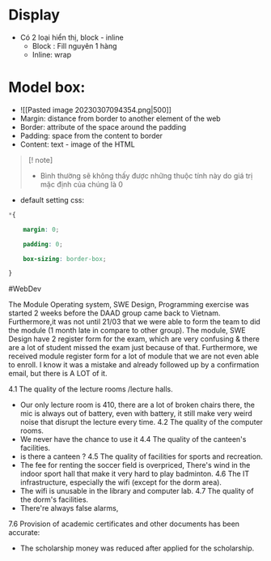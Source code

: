 # Display
* Có 2 loại hiển thị, block - inline 
	* Block : Fill nguyên 1 hàng 
	* Inline: wrap 
# Model box:
* ![[Pasted image 20230307094354.png|500]]
* Margin: distance from border to another element of the web
* Border: attribute of the space around the padding
* Padding: space from the content to border
* Content: text - image of the HTML
>[! note]
>- Bình thường sẽ không thấy được những thuộc tính này do giá trị mặc định của chúng là 0 

* default setting css:
```css
*{

    margin: 0;

    padding: 0;

    box-sizing: border-box;

}
```
#WebDev 
	
The Module Operating system, SWE Design, Programming exercise was started 2 weeks before the DAAD group came back to Vietnam. Furthermore,it was not until 21/03 that we were able to form the team to did the module (1 month late in compare to other group).
The module, SWE Design have 2 register form for the exam, which are very confusing & there are a lot of student missed the exam just because of that.
Furthermore, we received module register form for a lot of module that we are not even able to enroll. I know it was a mistake and already followed up by a confirmation email, but there is A LOT of it.


4.1 The quality of the lecture rooms /lecture halls.
* Our only lecture room is 410, there are a lot of broken chairs there, the mic is always out of battery, even with battery, it still make very weird noise that disrupt the lecture every time.
4.2 The quality of the computer rooms.
* We never have the chance to use it 
4.4 The quality of the canteen's facilities.
* is there a canteen ?
4.5 The quality of facilities for sports and recreation.
* The fee for renting the soccer field is overpriced, There's wind in the indoor sport hall that make it very hard to play badminton.
4.6 The IT infrastructure, especially the wifi (except for the dorm area).
* The wifi is unusable in the library and computer lab.
4.7 The quality of the dorm's facilities.
* There're always false alarms, 


7.6 Provision of academic certificates and other documents has been accurate:
* The scholarship money was reduced after applied for the scholarship.